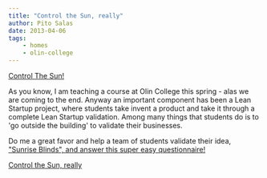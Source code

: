 ```yaml
---
title: "Control the Sun, really"
author: Pito Salas
date: 2013-04-06
tags:
    - homes
    - olin-college
---
```




[Control The Sun!](<http://www.mylanderpages.com/sunrise_blinds/olin>)

As you know, I am teaching a course at Olin College this spring - alas we are
coming to the end. Anyway an important component has been a Lean Startup
project, where students take invent a product and take it through a complete
Lean Startup validation. Among many things that students do is to 'go outside
the building' to validate their businesses.

Do me a great favor and help a team of students validate their idea,[ "Sunrise
Blinds", and answer this super easy
questionnaire!](<http://www.mylanderpages.com/sunrise_blinds/olin>)


[Control the Sun, really](None)

